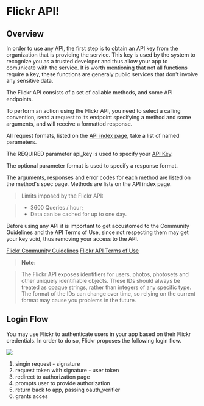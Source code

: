 Flickr API!
===================

Overview
-------------

In order to use any API, the first step is to obtain an API key from the organization that is providing the service. This key is used by the system to recognize you as a trusted developer and thus allow your app to comunicate with the service. It is worth mentioning that not all functions require a key, these functions are generaly public services that don't involve any sensitive data.

The Flickr API consists of a set of callable methods, and some API endpoints.

To perform an action using the Flickr API, you need to select a calling convention, send a request to its endpoint specifying a method and some arguments, and will receive a formatted response.

All request formats, listed on the [API index page][1], take a list of named parameters.

The REQUIRED parameter api_key is used to specify your [API Key][2].

The optional parameter format is used to specify a response format.

The arguments, responses and error codes for each method are listed on the method's spec page. Methods are lists on the API index page.

>Limits imposed by the Flickr API:

> - 3600 Queries / hour;
>- Data can be cached for up to one day.

Before using any API it is important to get accustomed to the Community Guidelines and the API Terms of Use, since not respecting them may get your key void, thus removing your access to the API.

[Flickr Community Guidelines](https://www.flickr.com/help/guidelines/)
[Flickr API Terms of Use](https://www.flickr.com/services/api/tos/)
 
> **Note:**

> The Flickr API exposes identifiers for users, photos, photosets and other uniquely identifiable objects. These IDs should always be treated as opaque strings, rather than integers of any specific type. The format of the IDs can change over time, so relying on the current format may cause you problems in the future.

Login Flow
-------------
You may use Flickr to authenticate users in your app based on their Flickr credentials. In order to do so, Flickr proposes the following login flow.

![](https://s.yimg.com/pw/images/en-us/flickr_oauth_flow.jpg)

1. singin request - signature
2. request token with signature - user token
3. redirect to authorization page
4. prompts user to provide authorization
5. return back to app, passing oauth_verifier
6. grants acces

[1]:https://www.flickr.com/services/api/
[2]:https://www.flickr.com/services/api/keys/

